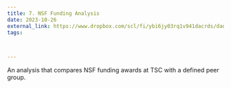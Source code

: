 ```yaml
---
title: 7. NSF Funding Analysis
date: 2023-10-26
external_link: https://www.dropbox.com/scl/fi/ybi6jy03rq1v941dacrds/dan-beugnet-nsf-funding-analysis.pdf?rlkey=7yxqv2arqtzzphan05oq4o3dg&st=3x7wqhmn&dl=0
tags:
  


---
```


An analysis that compares NSF funding awards at TSC with a defined peer group.

<!--more-->
